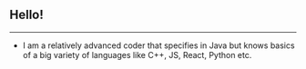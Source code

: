 ## Hello!

---

- I am a relatively advanced coder that specifies in Java but knows basics of a big variety of languages like C++, JS, React, Python etc.
